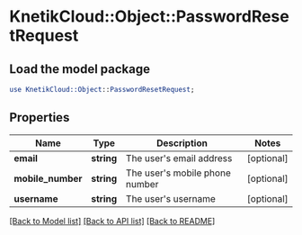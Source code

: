 # KnetikCloud::Object::PasswordResetRequest

## Load the model package
```perl
use KnetikCloud::Object::PasswordResetRequest;
```

## Properties
Name | Type | Description | Notes
------------ | ------------- | ------------- | -------------
**email** | **string** | The user&#39;s email address | [optional] 
**mobile_number** | **string** | The user&#39;s mobile phone number | [optional] 
**username** | **string** | The user&#39;s username | [optional] 

[[Back to Model list]](../README.md#documentation-for-models) [[Back to API list]](../README.md#documentation-for-api-endpoints) [[Back to README]](../README.md)


